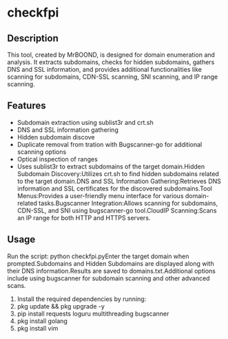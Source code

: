 # checkfpi

## Description
This tool, created by MrBOOND, is designed for domain enumeration and analysis. It extracts subdomains, checks for hidden subdomains, gathers DNS and SSL information, and provides additional functionalities like scanning for subdomains, CDN-SSL scanning, SNI scanning, and IP range scanning.

## Features
- Subdomain extraction using sublist3r and crt.sh
- DNS and SSL information gathering
- Hidden subdomain discove
- Duplicate removal from tration with Bugscanner-go for additional scanning options
- Optical inspection of ranges
- Uses sublist3r to extract subdomains of the target domain.Hidden Subdomain Discovery:Utilizes crt.sh to find hidden subdomains related to the target domain.DNS and SSL Information Gathering:Retrieves DNS information and SSL certificates for the discovered subdomains.Tool Menus:Provides a user-friendly menu interface for various domain-related tasks.Bugscanner Integration:Allows scanning for subdomains, CDN-SSL, and SNI using bugscanner-go tool.CloudIP Scanning:Scans an IP range for both HTTP and HTTPS servers.
  
## Usage
Run the script: python checkfpi.pyEnter the target domain when prompted.Subdomains and Hidden Subdomains are displayed along with their DNS information.Results are saved to domains.txt.Additional options include using bugscanner for subdomain scanning and other advanced scans.

1. Install the required dependencies by running:
2. pkg update && pkg upgrade -y
3. pip install requests loguru multithreading bugscanner
4. pkg install golang
5. pkg install vim
